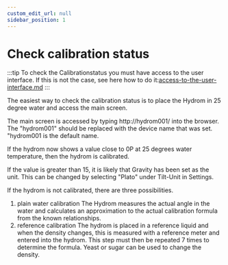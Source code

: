 ```yaml
---
custom_edit_url: null
sidebar_position: 1
---
```


# Check calibration status



:::tip
To check the Calibrationstatus you must have access to the user interface. If this is not the case, see here how to do it:[access-to-the-user-interface.md](../docs/Getting%20Started/establish-first-connection-to-the-hydrom/access-to-the-user-interface.mdx "mention")
:::

The easiest way to check the calibration status is to place the Hydrom in 25 degree water and access the main screen.

The main screen is accessed by typing http://hydrom001/ into the browser.
The "hydrom001" should be replaced with the device name that was set.
"hydrom001 is the default name.

If the hydrom now shows a value close to 0P at 25 degrees water temperature, then the hydrom is calibrated.

If the value is greater than 15, it is likely that Gravity has been set as the unit.
This can be changed by selecting "Plato" under Tilt-Unit in Settings.

If the hydrom is not calibrated, there are three possibilities.
1. plain water calibration
The Hydrom measures the actual angle in the water and calculates an approximation to the actual calibration formula from the known relationships.
2. reference calibration
The hydrom is placed in a reference liquid and when the density changes, this is measured with a reference meter and entered into the hydrom.
This step must then be repeated 7 times to determine the formula.
Yeast or sugar can be used to change the density.
